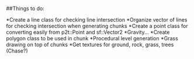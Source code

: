 ##Things to do:


*Create a line class for checking line intersection
*Organize vector of lines for checking intersection when generating chunks
*Create a point class for converting easily from p2t::Point and sf::Vector2<T>
*Gravity...
*Create polygon class to be used in chunk
*Procedural level generation
*Grass drawing on top of chunks
*Get textures for ground, rock, grass, trees (Chase?)
